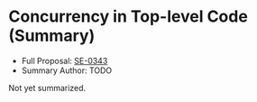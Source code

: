# Concurrency in Top-level Code (Summary)

* Full Proposal: [SE-0343](https://github.com/apple/swift-evolution/blob/main/proposals/0343-top-level-concurrency.md)
* Summary Author: TODO

Not yet summarized.
